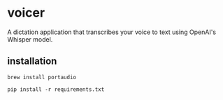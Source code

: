 # voicer

A dictation application that transcribes your voice to text using OpenAI's Whisper model.

## installation

```
brew install portaudio
```

```
pip install -r requirements.txt
```
